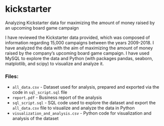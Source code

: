 # kickstarter
Analyzing Kickstarter data for maximizing the amount of money raised by an upcoming board game campaign

I have reviewed the Kickstarter data provided, which was composed of information regarding 15,000 campaigns between the years 2009-2018. I have analyzed the data with the aim of maximizing the amount of money raised by the company’s upcoming board game campaign. I have used MySQL to explore the data and Python (with packages pandas, seaborn, matplotlib, and scipy) to visualize and analyze it.

### Files:

* `all_data.csv` - Dataset used for analysis, prepared and exported via the code in `sql_script.sql` file
* `report.pdf` - Business report of the analysis
* `sql_script.sql` - SQL code used to explore the dataset and export the `all_data.csv` file to visualize and analyze the data in Python
* `visualization_and_analysis.csv` - Python code for visualization and analysis of the dataset
